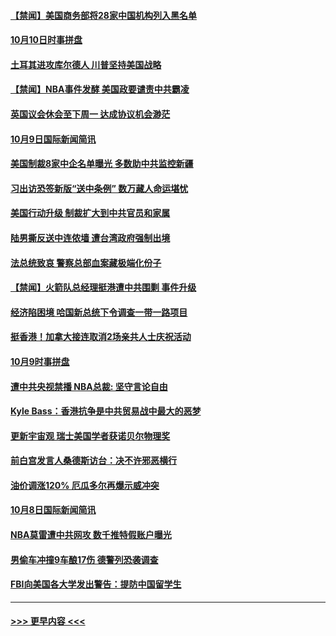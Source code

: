 #### [【禁闻】美国商务部将28家中国机构列入黑名单](../pages/prog202/a102682679.md?t=10100144) 
#### [10月10日时事拼盘](../pages/prog202/a102682641.md?t=10100144) 
#### [土耳其进攻库尔德人 川普坚持美国战略](../pages/prog202/a102682635.md?t=10100144) 
#### [【禁闻】NBA事件发酵 美国政要谴责中共霸凌](../pages/prog202/a102682633.md?t=10100144) 
#### [英国议会休会至下周一 达成协议机会渺茫](../pages/prog202/a102682493.md?t=10100144) 
#### [10月9日国际新闻简讯](../pages/prog202/a102682276.md?t=10100144) 
#### [美国制裁8家中企名单曝光 多数助中共监控新疆](../pages/prog202/a102682204.md?t=10100144) 
#### [习出访恐签新版“送中条例” 数万藏人命运堪忧](../pages/prog202/a102682192.md?t=10100144) 
#### [美国行动升级 制裁扩大到中共官员和家属](../pages/prog202/a102682097.md?t=10100144) 
#### [陆男撕反送中连侬墙 遭台湾政府强制出境](../pages/prog202/a102682060.md?t=10100144) 
#### [法总统致哀 警察总部血案藏极端化份子](../pages/prog202/a102681966.md?t=10100144) 
#### [【禁闻】火箭队总经理挺港遭中共围剿 事件升级](../pages/prog202/a102681952.md?t=10100144) 
#### [经济陷困境 哈国新总统下令调查一带一路项目](../pages/prog202/a102681886.md?t=10100144) 
#### [挺香港！加拿大接连取消2场亲共人士庆祝活动](../pages/prog202/a102681914.md?t=10100144) 
#### [10月9时事拼盘](../pages/prog202/a102681912.md?t=10100144) 
#### [遭中共央视禁播 NBA总裁: 坚守言论自由](../pages/prog202/a102681895.md?t=10100144) 
#### [Kyle Bass：香港抗争是中共贸易战中最大的恶梦](../pages/prog202/a102681827.md?t=10100144) 
#### [更新宇宙观 瑞士美国学者获诺贝尔物理奖](../pages/prog202/a102681741.md?t=10100144) 
#### [前白宫发言人桑德斯访台：决不许邪恶横行](../pages/prog202/a102681693.md?t=10100144) 
#### [油价调涨120% 厄瓜多尔再爆示威冲突](../pages/prog202/a102681562.md?t=10100144) 
#### [10月8日国际新闻简讯](../pages/prog202/a102681523.md?t=10100144) 
#### [NBA莫雷遭中共网攻 数千推特假账户曝光](../pages/prog202/a102681478.md?t=10100144) 
#### [男偷车冲撞9车酿17伤 德警列恐袭调查](../pages/prog202/a102681390.md?t=10100144) 
#### [FBI向美国各大学发出警告：提防中国留学生](../pages/prog202/a102681466.md?t=10100144) 

----
#### [ >>> 更早内容 <<< ](../indexes/prog202-earlier.md)
